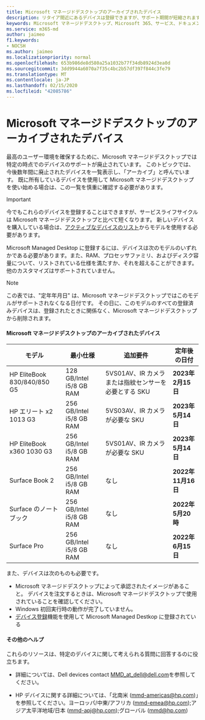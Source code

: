 ```yaml
---
title: Microsoft マネージドデスクトップのアーカイブされたデバイス
description: リタイア間近にあるデバイスは登録できますが、サポート期間が短縮されます。
keywords: Microsoft マネージドデスクトップ、Microsoft 365、サービス、ドキュメント
ms.service: m365-md
author: jaimeo
f1.keywords:
- NOCSH
ms.author: jaimeo
ms.localizationpriority: normal
ms.openlocfilehash: 653b986de8d580a25a1032b77f34db8924d3ea0d
ms.sourcegitcommit: 3dd9944a6070a7f35c4bc2b57df397f844c3fe79
ms.translationtype: MT
ms.contentlocale: ja-JP
ms.lasthandoff: 02/15/2020
ms.locfileid: "42085786"
---
```

# <a name="microsoft-managed-desktop-archived-devices"></a>Microsoft マネージドデスクトップのアーカイブされたデバイス

最高のユーザー環境を確保するために、Microsoft マネージドデスクトップでは特定の時点でのデバイスのサポートが廃止されています。 このトピックでは、今後数年間に廃止されたデバイスを一覧表示し、「アーカイブ」と呼んでいます。 既に所有しているデバイスを使用して Microsoft マネージドデスクトップを使い始める場合は、この一覧を慎重に確認する必要があります。

>[!IMPORTANT]
>今でもこれらのデバイスを登録することはできますが、サービスライフサイクルは Microsoft マネージドデスクトップと比べて短くなります。 新しいデバイスを購入している場合は、[アクティブなデバイスのリスト](./device-list.md)からモデルを使用する必要があります。

<!-- Microsoft 365 E5; Device as a Service -->
<!-- Split from device & technologies topic. Destination topic for aka.ms/device-list  -->
Microsoft Managed Desktop に登録するには、デバイスは次のモデルのいずれかである必要があります。また、RAM、プロセッサファミリ、およびディスク容量について、リストされている仕様を満たすか、それを超えることができます。 他のカスタマイズはサポートされていません。



>[!NOTE]
>この表では、"定年年月日" は、Microsoft マネージドデスクトップではこのモデルがサポートされなくなる日付です。 その日に、このモデルのすべての登録済みデバイスは、登録されたときに関係なく、Microsoft マネージドデスクトップから削除されます。

#### <a name="microsoft-managed-desktop-archived-devices"></a>Microsoft マネージドデスクトップのアーカイブされたデバイス

| モデル  | 最小仕様  | 追加要件   | 定年後の日付 |
|---------|---------|---------|---------|
|HP EliteBook 830/840/850 G5| 128 GB/Intel i5/8 GB RAM | 5VS01AV、IR カメラまたは指紋センサーを必要とする SKU  | **2023年2月15日** |
|HP エリート x2 1013 G3| 256 GB/Intel i5/8 GB RAM | 5VS03AV、IR カメラが必要な SKU |**2023年5月14日** |
|HP EliteBook x360 1030 G3| 256 GB/Intel i5/8 GB RAM | 5VS01AV、IR カメラが必要な SKU |**2023年5月14日** |
|Surface Book 2| 256 GB/Intel i5/8 GB RAM | なし | **2022年11月16日** |
|Surface のノートブック| 256 GB/Intel i5/8 GB RAM | なし | **2022年5月20時** |
|Surface Pro| 256 GB/Intel i5/8 GB RAM | なし | **2022年6月15日** |


また、デバイスは次のものも必要です。

- Microsoft マネージドデスクトップによって承認されたイメージがあること。 デバイスを注文するときは、Microsoft マネージドデスクトップで使用されていることを確認してください。
- Windows 初回実行時の動作が完了していません。
- [デバイス登録](https://aka.ms/mmddrhelp)機能を使用して Microsoft Managed Destkop に登録されている

#### <a name="additional-help"></a>その他のヘルプ

これらのリソースは、特定のデバイスに関して考えられる質問に回答するのに役立ちます。

- 詳細については、Dell devices contact [MMD_at_dell@dell.com](mailto:MMD_at_dell@dell.com)を参照してください。

- HP デバイスに関する詳細については、「北南米 ([mmd-americas@hp.com](mailto:mmd-americas@hp.com))」を参照してください。ヨーロッパ/中東/アフリカ ([mmd-emea@hp.com](mailto:mmd-emea@hp.com));アジア太平洋地域/日本 ([mmd-apj@hp.com](mailto:mmd-apj@hp.com));グローバル ([mmd@hp.com](mailto:mmd@hp.com))
